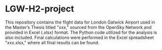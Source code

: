 # LGW-H2-project
This repository contains the flight data for London Gatwick Airport used in the Master’s Thesis titled "xxx," sourced from the OpenSky Network and provided in Excel (.xlsx) format. The Python code utilized for the analysis is also included. Final calculations were performed in the Excel spreadsheet "xxx.xlsx," where all final results can be found. 
